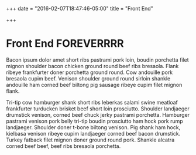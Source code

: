 +++
date = "2016-02-07T18:47:46-05:00"
title = "Front End"

+++

# Front End FOREVERRRR

Bacon ipsum dolor amet short ribs pastrami pork loin, boudin porchetta filet mignon shoulder bacon chicken ground round beef ribs bresaola. Flank ribeye frankfurter doner porchetta ground round. Cow andouille pork bresaola cupim beef. Venison shoulder ground round sirloin shankle andouille ham corned beef biltong pig sausage ribeye cupim filet mignon flank.

Tri-tip cow hamburger shank short ribs leberkas salami swine meatloaf frankfurter turducken brisket beef short loin prosciutto. Shoulder landjaeger drumstick venison, corned beef chuck jerky pastrami porchetta. Hamburger pastrami venison pork belly tri-tip boudin prosciutto ham hock pork rump landjaeger. Shoulder doner t-bone biltong venison. Pig shank ham hock, kielbasa venison ribeye cupim landjaeger corned beef bacon drumstick. Turkey fatback filet mignon doner ground round pork. Shankle alcatra corned beef beef, beef ribs bresaola porchetta.